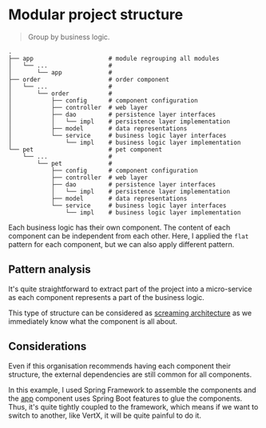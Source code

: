 # Modular project structure

> Group by business logic.

```text
.
├── app                     # module regrouping all modules
│   └── ...                 #
│       └── app             #
├── order                   # order component
│   └── ...                 #
│       └── order           #
│           ├── config      # component configuration
│           ├── controller  # web layer
│           ├── dao         # persistence layer interfaces
│           │   └── impl    # persistence layer implementation
│           ├── model       # data representations
│           └── service     # business logic layer interfaces
│               └── impl    # business logic layer implementation
└── pet                     # pet component
    └── ...                 #
        └── pet             #
            ├── config      # component configuration
            ├── controller  # web layer
            ├── dao         # persistence layer interfaces
            │   └── impl    # persistence layer implementation
            ├── model       # data representations
            └── service     # business logic layer interfaces
                └── impl    # business logic layer implementation
```

Each business logic has their own component. The content of each component can be independent from each
other. Here, I applied the `flat` pattern for each component, but we can also apply different pattern.

## Pattern analysis

It's quite straightforward to extract part of the project into a micro-service as each component
represents a part of the business logic.

This type of structure can be considered as [screaming
architecture](https://blog.cleancoder.com/uncle-bob/2011/09/30/Screaming-Architecture.html) as we
immediately know what the component is all about.

## Considerations

Even if this organisation recommends having each component their structure, the external
dependencies are still common for all components.

In this example, I used Spring Framework to assemble the components and the [app](app) component
uses Spring Boot features to glue the components. Thus, it's quite tightly coupled to the framework,
which means if we want to switch to another, like VertX, it will be quite painful to do it.


